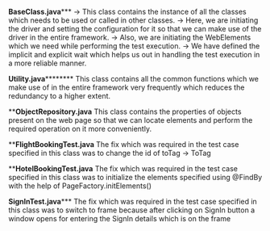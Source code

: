 **********************************BaseClass.java*************************************
-> This class contains the instance of all the classes which needs to be used or called in other classes.
-> Here, we are initiating the driver and setting the configuration for it so that we can make use of the driver in the entire framework.
-> Also, we are initiating the WebElements which we need while performing the test execution.
-> We have defined the implicit and explicit wait which helps us out in handling the test execution in a more reliable manner.



**********************************Utility.java******************************************
This class contains all the common functions which we make use of in the entire framework very frequently which reduces the redundancy to a higher extent.



**********************************ObjectRepository.java********************************
This class contains the properties of objects present on the web page so that we can locate elements and perform the required operation on it more conveniently.



**********************************FlightBookingTest.java********************************
The fix which was required in the test case specified in this class was to change the id of toTag -> ToTag



**********************************HotelBookingTest.java********************************
The fix which was required in the test case specified in this class was to initialize the elements specified using @FindBy with the help of PageFactory.initElements()



**********************************SignInTest.java*************************************
The fix which was required in the test case specified in this class was to switch to frame because after clicking on SignIn button a window opens for entering the SignIn details which is on the frame



